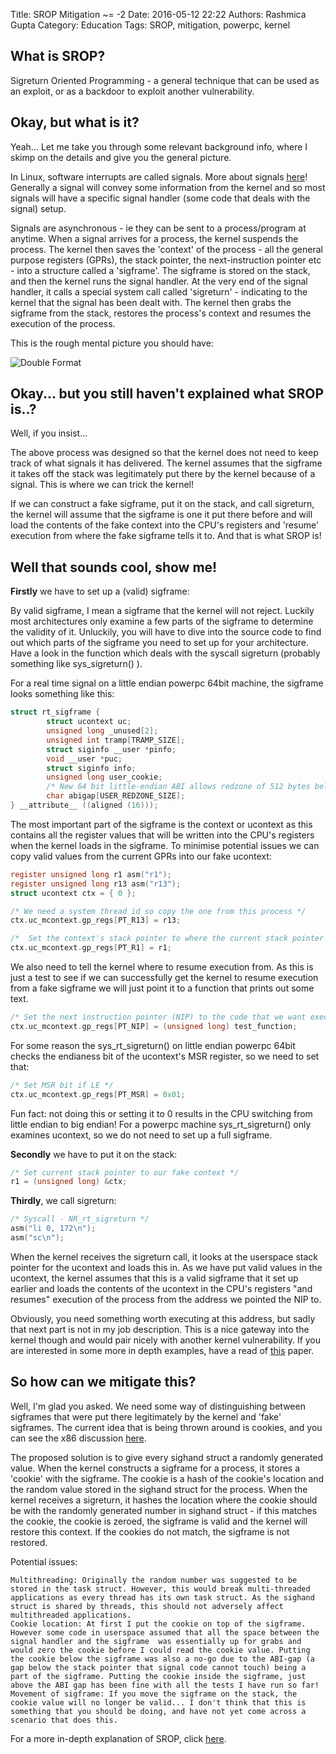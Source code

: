 Title: SROP Mitigation ~= -2
Date: 2016-05-12 22:22
Authors: Rashmica Gupta
Category: Education
Tags: SROP, mitigation, powerpc, kernel

## What is SROP?

Sigreturn Oriented Programming - a general technique that can be used as an exploit, or as a backdoor to exploit another vulnerability.


## Okay, but what is it?

Yeah... Let me take you through some relevant background info, where I skimp on the details and give you the general picture.

In Linux, software interrupts are called signals. More about signals [here](http://www.thegeekstuff.com/2012/03/linux-signals-fundamentals/)! Generally a signal will convey some information from the kernel and so most signals will have a specific signal handler (some code that deals with the signal) setup.

Signals are asynchronous - ie they can be sent to a process/program at anytime. When a signal arrives for a process, the kernel suspends the process. The kernel then saves the 'context' of the process - all the general purpose registers (GPRs), the stack pointer, the next-instruction pointer etc - into a structure called a 'sigframe'. The sigframe is stored on the stack, and then the kernel runs the signal handler. At the very end of the signal handler, it calls a special system call called 'sigreturn' - indicating to the kernel that the signal has been dealt with. The kernel then grabs the sigframe from the stack, restores the process's context and resumes the execution of the process.

This is the rough mental picture you should have:


![Double Format][00]



## Okay... but you still haven't explained what SROP is..?

Well, if you insist...

The above process was designed so that the kernel does not need to keep track of what signals it has delivered. The kernel assumes that the sigframe it takes off the stack was legitimately put there by the kernel because of a signal. This is where we can trick the kernel!

If we can construct a fake sigframe, put it on the stack, and call sigreturn, the kernel will assume that the sigframe is one it put there before and will load the contents of the fake context into the CPU's registers and 'resume' execution from where the fake sigframe tells it to. And that is what SROP is!

## Well that sounds cool, show me!

__Firstly__ we have to set up a (valid) sigframe:

By valid sigframe, I mean a sigframe that the kernel will not reject. Luckily most architectures only examine a few parts of the sigframe to determine the validity of it. Unluckily, you will have to dive into the source code to find out which parts of the sigframe you need to set up for your architecture. Have a look in the function which deals with the syscall sigreturn (probably something like sys_sigreturn() ).

For a real time signal on a little endian powerpc 64bit machine, the sigframe looks something like this:
```c
struct rt_sigframe {
        struct ucontext uc;
        unsigned long _unused[2];
        unsigned int tramp[TRAMP_SIZE];
        struct siginfo __user *pinfo;
        void __user *puc;
        struct siginfo info;
        unsigned long user_cookie;
        /* New 64 bit little-endian ABI allows redzone of 512 bytes below sp */
        char abigap[USER_REDZONE_SIZE];
} __attribute__ ((aligned (16)));
```

The most important part of the sigframe is the context or ucontext as this contains all the register values that will be written into the CPU's registers when the kernel loads in the sigframe. To minimise potential issues we can copy valid values from the current GPRs into our fake ucontext:
```c
register unsigned long r1 asm("r1");
register unsigned long r13 asm("r13");
struct ucontext ctx = { 0 };

/* We need a system thread id so copy the one from this process */
ctx.uc_mcontext.gp_regs[PT_R13] = r13;

/*  Set the context's stack pointer to where the current stack pointer is pointing */
ctx.uc_mcontext.gp_regs[PT_R1] = r1;
```

We also need to tell the kernel where to resume execution from. As this is just a test to see if we can successfully get the kernel to resume execution from a fake sigframe we will just point it to a function that prints out some text.
```c
/* Set the next instruction pointer (NIP) to the code that we want executed */
ctx.uc_mcontext.gp_regs[PT_NIP] = (unsigned long) test_function;
```

For some reason the sys_rt_sigreturn() on little endian powerpc 64bit checks the endianess bit of the ucontext's MSR register, so we need to set that:
```c
/* Set MSR bit if LE */
ctx.uc_mcontext.gp_regs[PT_MSR] = 0x01;
```
Fun fact: not doing this or setting it to 0 results in the CPU switching from little endian to big endian! For a powerpc machine sys_rt_sigreturn() only examines ucontext, so we do not need to set up a full sigframe.

__Secondly__ we have to put it on the stack:
```c
/* Set current stack pointer to our fake context */
r1 = (unsigned long) &ctx;
```
__Thirdly__, we call sigreturn:
```c
/* Syscall - NR_rt_sigreturn */
asm("li 0, 172\n");
asm("sc\n");
```

When the kernel receives the sigreturn call, it looks at the userspace stack pointer for the ucontext and loads this in. As we have put valid values in the ucontext, the kernel assumes that this is a valid sigframe that it set up earlier and loads the contents of the ucontext in the CPU's registers "and resumes" execution of the process from the address we pointed the NIP to.

Obviously, you need something worth executing at this address, but sadly that next part is not in my job description. This is a nice gateway into the kernel though and would pair nicely with another kernel vulnerability.  If you are interested in some more in depth examples, have a read of [this](http://www.cs.vu.nl/~herbertb/papers/srop_sp14.pdf) paper.

## So how can we mitigate this?

Well, I'm glad you asked. We need some way of distinguishing between sigframes that were put there legitimately by the kernel and 'fake' sigframes. The current idea that is being thrown around is cookies, and you can see the x86 discussion [here](https://lkml.org/lkml/2016/3/29/788).

The proposed solution is to give every sighand struct a randomly generated value. When the kernel constructs a sigframe for a process, it stores a 'cookie' with the sigframe. The cookie is a hash of the cookie's location and the random value stored in the sighand struct for the process. When the kernel receives a sigreturn, it hashes the location where the cookie should be with the randomly generated number in sighand struct - if this matches the cookie, the cookie is zeroed,  the sigframe is valid and the kernel will restore this context.  If the cookies do not match, the sigframe is not restored.

Potential issues:

    Multithreading: Originally the random number was suggested to be stored in the task struct. However, this would break multi-threaded applications as every thread has its own task struct. As the sighand struct is shared by threads, this should not adversely affect multithreaded applications.
    Cookie location: At first I put the cookie on top of the sigframe. However some code in userspace assumed that all the space between the signal handler and the sigframe  was essentially up for grabs and would zero the cookie before I could read the cookie value. Putting the cookie below the sigframe was also a no-go due to the ABI-gap (a gap below the stack pointer that signal code cannot touch) being a part of the sigframe. Putting the cookie inside the sigframe, just above the ABI gap has been fine with all the tests I have run so far!
    Movement of sigframe: If you move the sigframe on the stack, the cookie value will no longer be valid... I don't think that this is something that you should be doing, and have not yet come across a scenario that does this. 


For a more in-depth explanation of SROP, click [here](https://lwn.net/Articles/676803/).




[00]: /images/rashmica/picture.png
